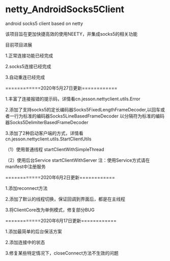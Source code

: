 # netty_AndroidSocks5Client
android socks5 client based on netty

该项目旨在更加快捷高效的使用NEETY，并集成socks5的相关功能

目前项目进展

1.正常连接功能已经完成

2.socks5连接已经完成

3.自动重连已经完成

============2020年5月27日更新============

1.丰富了连接报错的提示码，详情看cn.jesson.nettyclient.utils.Error

2.添加了支持socks5的定长编码器Socks5FixedLengthFrameDecoder,以回车或者一行为标准的编码器Socks5LineBasedFrameDecoder
  以分隔符为标准的编码器Socks5DelimiterBasedFrameDecoder

3.添加了2种启动客户端的方式，详情看cn.jesson.nettyclient.utils.StartClientUtils

  （1）使用普通线程 startClientWithSimpleThread

  （2）使用后台Service startClientWithServer 注：使用Service方式请在manifest中注册服务
  
============2020年6月2日更新============

1.添加reconnect方法

2.添加了默认的线程切换，保证回调到界面后，都是在主线程

3.将ClientCore改为单例模式，修复部分BUG

============2020年6月17日更新============

1.添加最简单的后台保活方案

2.添加连接中的状态

3.修复某些特定情况下，closeConnect方法不生效的问题

